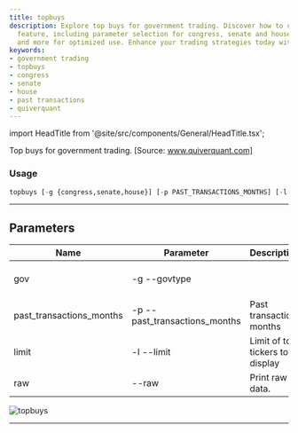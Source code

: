 ```yaml
---
title: topbuys
description: Explore top buys for government trading. Discover how to use the 'topbuys'
  feature, including parameter selection for congress, senate and house, past transactions,
  and more for optimized use. Enhance your trading strategies today with quiverquant.
keywords:
- government trading
- topbuys
- congress
- senate
- house
- past transactions
- quiverquant
---
```


import HeadTitle from '@site/src/components/General/HeadTitle.tsx';

<HeadTitle title="stocks /gov/topbuys - Reference | OpenBB Terminal Docs" />

Top buys for government trading. [Source: www.quiverquant.com]

### Usage

```python wordwrap
topbuys [-g {congress,senate,house}] [-p PAST_TRANSACTIONS_MONTHS] [-l LIMIT] [--raw]
```

---

## Parameters

| Name | Parameter | Description | Default | Optional | Choices |
| ---- | --------- | ----------- | ------- | -------- | ------- |
| gov | -g  --govtype |  | congress | True | congress, senate, house |
| past_transactions_months | -p  --past_transactions_months | Past transaction months | 6 | True | None |
| limit | -l  --limit | Limit of top tickers to display | 10 | True | None |
| raw | --raw | Print raw data. | False | True | None |

![topbuys](https://user-images.githubusercontent.com/46355364/154266344-944b0c5b-f7b0-4fdb-a020-a93565f6c13c.png)

---
